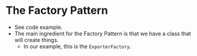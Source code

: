 # The Factory Pattern

* See code example.
* The main ingredient for the Factory Pattern is that we have a class that will create things.
  * In our example, this is the `ExporterFactory`.
